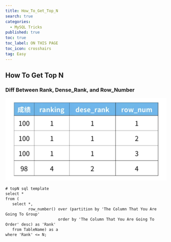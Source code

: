 ```yaml
---
title: How_To_Get_Top_N
search: true
categories:
  - MySQL Tricks
published: true
toc: true
toc_label: ON THIS PAGE
toc_icon: crosshairs
tag: Easy
---
```


## How To Get Top N

### Diff Between Rank, Dense_Rank, and Row_Number
![image](/assets/images/Rank_Dense_Rank.png)

```
# topN sql template
select *
from (
   select *, 
          row_number() over (partition by 'The Column That You Are Going To Group'
                       order by 'The Column That You Are Going To Order' desc) as 'Rank'
   from TableName) as a
where 'Rank' <= N;
```
